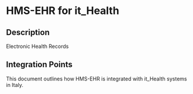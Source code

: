 # HMS-EHR for it_Health

## Description

Electronic Health Records

## Integration Points

This document outlines how HMS-EHR is integrated with it_Health systems in Italy.
